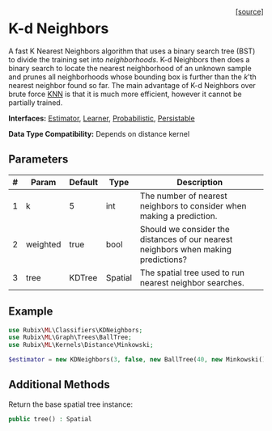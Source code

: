 <span style="float:right;"><a href="https://github.com/RubixML/RubixML/blob/master/src/Classifiers/KDNeighbors.php">[source]</a></span>

# K-d Neighbors
A fast K Nearest Neighbors algorithm that uses a binary search tree (BST) to divide the training set into *neighborhoods*. K-d Neighbors then does a binary search to locate the nearest neighborhood of an unknown sample and prunes all neighborhoods whose bounding box is further than the *k*'th nearest neighbor found so far. The main advantage of K-d Neighbors over brute force [KNN](k-nearest-neighbors.md) is that it is much more efficient, however it cannot be partially trained.

**Interfaces:** [Estimator](../estimator.md), [Learner](../learner.md), [Probabilistic](../probabilistic.md), [Persistable](../persistable.md)

**Data Type Compatibility:** Depends on distance kernel

## Parameters
| # | Param | Default | Type | Description |
|---|---|---|---|---|
| 1 | k | 5 | int | The number of nearest neighbors to consider when making a prediction. |
| 2 | weighted | true | bool | Should we consider the distances of our nearest neighbors when making predictions? |
| 3 | tree | KDTree | Spatial | The spatial tree used to run nearest neighbor searches. |

## Example
```php
use Rubix\ML\Classifiers\KDNeighbors;
use Rubix\ML\Graph\Trees\BallTree;
use Rubix\ML\Kernels\Distance\Minkowski;

$estimator = new KDNeighbors(3, false, new BallTree(40, new Minkowski()));
```

## Additional Methods
Return the base spatial tree instance:
```php
public tree() : Spatial
```
